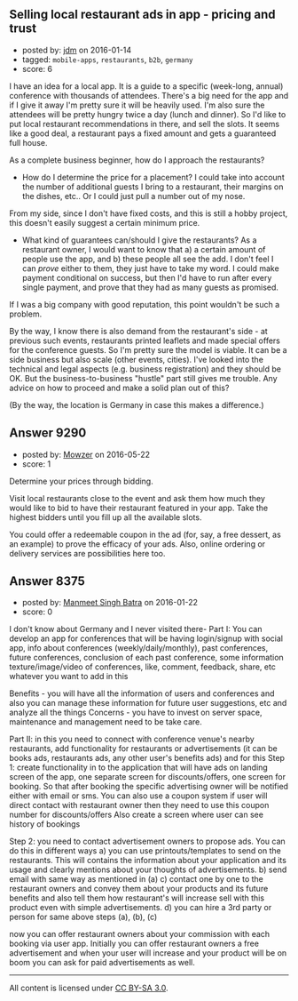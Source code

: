 ## Selling local restaurant ads in app - pricing and trust

- posted by: [jdm](https://stackexchange.com/users/48200/jdm) on 2016-01-14
- tagged: `mobile-apps`, `restaurants`, `b2b`, `germany`
- score: 6

I have an idea for a local app. It is a guide to a specific (week-long, annual) conference with thousands of attendees. There's a big need for the app and if I give it away I'm pretty sure it will be heavily used. I'm also sure the attendees will be pretty hungry twice a day (lunch and dinner). So I'd like to put local restaurant recommendations in there, and sell the slots. It seems like a good deal, a restaurant pays a fixed amount and gets a guaranteed full house.

As a complete business beginner, how do I approach the restaurants?

* How do I determine the price for a placement? I could take into account the number of additional guests I bring to a restaurant, their margins on the dishes, etc.. Or I could just pull a number out of my nose.
 
 From my side, since I don't have fixed costs, and this is still a hobby project, this doesn't easily suggest a certain minimum price.
* What kind of guarantees can/should I give the restaurants? As a restaurant owner, I would want to know that a) a certain amount of people use the app, and b) these people all see the add. I don't feel I can *prove* either to them, they just have to take my word. I could make payment conditional on success, but then I'd have to run after every single payment, and prove that they had as many guests as promised.

 If I was a big company with good reputation, this point wouldn't be such a problem.

By the way, I know there is also demand from the restaurant's side - at previous such events, restaurants printed leaflets and made special offers for the conference guests. So I'm pretty sure the model is viable. It can be a side business but also scale (other events, cities). I've looked into the technical and legal aspects (e.g. business registration) and they should be OK. But the business-to-business "hustle" part still gives me trouble. Any advice on how to proceed and make a solid plan out of this?

(By the way, the location is Germany in case this makes a difference.)



## Answer 9290

- posted by: [Mowzer](https://stackexchange.com/users/1803081/mowzer) on 2016-05-22
- score: 1

Determine your prices through bidding.

Visit local restaurants close to the event and ask them how much they would like to bid to have their restaurant featured in your app. Take the highest bidders until you fill up all the available slots.

You could offer a redeemable coupon in the ad (for, say, a free dessert, as an example) to prove the efficacy of your ads. Also, online ordering or delivery services are possibilities here too.


## Answer 8375

- posted by: [Manmeet Singh Batra](https://stackexchange.com/users/2197613/manmeet-singh-batra) on 2016-01-22
- score: 0

I don't know about Germany and I never visited there-
Part I: You can develop an app for conferences that will be having login/signup with social app, info about conferences (weekly/daily/monthly), past conferences, future conferences, conclusion of each past conference, some information texture/image/video of conferences, like, comment, feedback, share, etc whatever you want to add in this

Benefits - you will have all the information of users and conferences and also you can manage these information for future user suggestions, etc and analyze all the things
Concerns - you have to invest on server space, maintenance and management need to be take care.

Part II: in this you need to connect with conference venue's nearby restaurants, add functionality for restaurants or advertisements (it can be books ads, restaurants ads, any other user's benefits ads) and for this
Step 1: create functionality in to the application that will have ads on landing screen of the app, one separate screen for discounts/offers, one screen for booking. So that after booking the specific advertising owner will be notified either with email or sms.
You can also use a coupon system if user will direct contact with restaurant owner then they need to use this coupon number for discounts/offers
Also create a screen where user can see history of bookings

Step 2: you need to contact advertisement owners to propose ads. You can do this in different ways
a) you can use printouts/templates to send on the restaurants. This will contains the information about your application and its usage and clearly mentions about your thoughts of advertisements.
b) send email with same way as mentioned in (a)
c) contact one by one to the restaurant owners and convey them about your products and its future benefits and also tell them how restaurant's will increase sell with this product even with simple advertisements.
d) you can hire a 3rd party or person for same above steps (a), (b), (c)

now you can offer restaurant owners about your commission with each booking via user app. Initially you can offer restaurant owners a free advertisement and when your user will increase and your product will be on boom you can ask for paid advertisements as well.





---

All content is licensed under [CC BY-SA 3.0](https://creativecommons.org/licenses/by-sa/3.0/).
